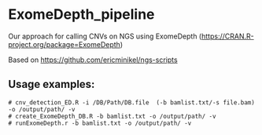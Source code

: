 # ExomeDepth_pipeline
Our approach for calling CNVs on NGS using ExomeDepth (https://CRAN.R-project.org/package=ExomeDepth)

Based on https://github.com/ericminikel/ngs-scripts

## Usage examples:
	# cnv_detection_ED.R -i /DB/Path/DB.file  (-b bamlist.txt/-s file.bam) -o /output/path/ -v
	# create_ExomeDepth_DB.R -b bamlist.txt -o /output/path/ -v
	# runExomeDepth.r -b bamlist.txt -o /output/path/ -v

